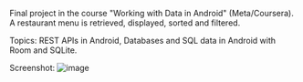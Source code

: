 Final project in the course "Working with Data in Android" (Meta/Coursera).
A restaurant menu is retrieved, displayed, sorted and filtered.

Topics: REST APIs in Android, Databases and SQL data in Android with Room and SQLite. 

Screenshot:
![image](https://github.com/MariGsp/LittleLemon-filterMenu/assets/47831753/4f297e4b-9ad3-4e60-a9f2-b1fee4143629|width=100)

